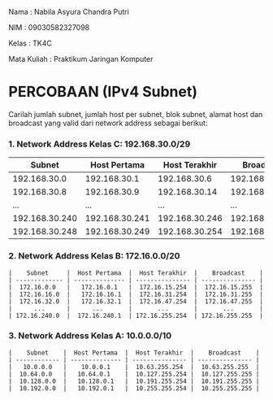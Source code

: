 Nama : Nabila Asyura Chandra Putri

NIM : 09030582327098

Kelas : TK4C

Mata Kuliah : Praktikum Jaringan Komputer

# PERCOBAAN (IPv4 Subnet)
Carilah jumlah subnet, jumlah host per subnet, blok subnet, alamat host dan broadcast yang valid dari network address sebagai berikut:

### 1. Network Address Kelas C: 192.168.30.0/29
|    Subnet      |  Host Pertama  |  Host Terakhir  |    Broadcast    |
| -------------- | -------------- | --------------- | --------------- |
|  192.168.30.0  |  192.168.30.1  |  192.168.30.6   |  192.168.30.7   |
|  192.168.30.8  |  192.168.30.9  |  192.168.30.14  |  192.168.30.15  |
|      ...       |      ...       |       ...       |       ...       |
| 192.168.30.240 | 192.168.30.241 | 192.168.30.246  | 192.168.30.247  |
| 192.168.30.248 | 192.168.30.249 | 192.168.30.254  | 192.168.30.255  |

### 2. Network Address Kelas B: 172.16.0.0/20
```
|    Subnet     |  Host Pertama  |  Host Terakhir  |    Broadcast    |
| ------------- | -------------- | --------------- | --------------- |
|  172.16.0.0   |   172.16.0.1   |  172.16.15.254  |  172.16.15.255  |
|  172.16.16.0  |   172.16.16.1  |  172.16.31.254  |  172.16.31.255  |
|  172.16.32.0  |   172.16.32.1  |  172.16.47.254  |  172.16.47.255  |
|      ...      |      ...       |       ...       |       ...       |
| 172.16.240.0  |  172.16.240.1  | 172.16.255.254  | 172.16.255.255  |
```

### 3. Network Address Kelas A: 10.0.0.0/10
```
|    Subnet    |  Host Pertama  |  Host Terakhir  |    Broadcast    |
| ------------ | -------------- | --------------- | --------------- |
|   10.0.0.0   |    10.0.0.1    |  10.63.255.254  |  10.63.255.255  |
|  10.64.0.0   |   10.64.0.1    |  10.127.255.254 |  10.127.255.255 |
|  10.128.0.0  |   10.128.0.1   |  10.191.255.254 |  10.191.255.255 |
|  10.192.0.0  |   10.192.0.1   |  10.255.255.254 |  10.255.255.255 |
```

